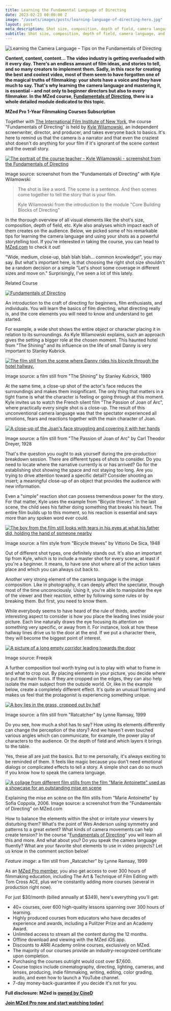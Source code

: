 ```yaml
---
title: Learning the Fundamental Language of Directing
date: 2023-02-23 00:00:00 Z
image: "/assets/images/posts/learning-language-of-directing-hero.jpg"
layout: post
meta_description: Shot size, composition, depth of field, camera language, and more.
subtitle: Shot size, composition, depth of field, camera language, and more.
---
```


![Learning the Camera Language – Tips on the Fundamentals of Directing](/assets/images/posts/learning-camera-language-ratcatcher-hero.jpg)

**Content, content, content… The video industry is getting overloaded with it every day. There's an endless amount of film ideas, and stories to tell, and so many creators to implement them. Sadly, in this race for creating the best and coolest video, most of them seem to have forgotten one of the magical truths of filmmaking:** **your shots have a voice and they have much to say. That's why learning the camera language and mastering it, is essential – and not only to beginner directors but also to every filmmaker. In the MZed course, [Fundamentals of Directing](https://www.mzed.com/courses/fundamentals-of-directing?tap_a=17272-420962&tap_s=3553225-d34011), there is a whole detailed module dedicated to this topic.**

**MZed Pro 1-Year Filmmaking Courses Subscription**

Together with [The International Film Institute of New York](https://nyfilmschool.com/), the course "Fundamentals of Directing" is held by [Kyle Wilamowski](https://www.imdb.com/name/nm2416943/), an independent screenwriter, director, and producer, and takes everyone back to basics. It's here to remind us that the camera is a narrator and that even the craziest shot doesn't do anything for your film if it's ignorant of the scene context and the overall story.

[![The portrait of the course teacher - Kyle Wilamowski - screenshot from the Fundamentals of Directing](/assets/images/posts/kyle-wilamowski-fundamentals-directing.jpg)](/assets/images/posts/kyle-wilamowski-fundamentals-directing.jpg)

Image source: screenshot from the "Fundamentals of Directing" with Kyle Wilamowski

> The shot is like a word. The scene is a sentence. And then scenes come together to tell the story that is your film.
> 
> Kyle Wilamowski from the introduction to the module "Core Building Blocks of Directing"

In the thorough overview of all visual elements like the shot's size, composition, depth of field, etc. Kyle also analyses which impact each of them creates on the audience. Below, we picked some of his remarkable tips for learning the camera language and using your shots as a powerful storytelling tool. If you're interested in taking the course, you can head to [MZed.com](https://www.mzed.com/courses/fundamentals-of-directing?tap_a=17272-420962&tap_s=3553225-d34011) to check it out!

"Wide, medium, close-up, blah blah blah… common knowledge!", you may say. But what's important here, is that choosing the right shot size shouldn't be a random decision or a simple "Let's shoot some coverage in different sizes and move on." Surprisingly, I've seen a lot of this lately.

Related Course

[![Fundamentals of Directing](https://www.cined.com/content/uploads/2023/06/5b5ef4d54b1de99c6605b0e721a761ea.jpg)](https://www.mzed.com/courses/fundamentals-of-directing?tap_a=17272-420962&tap_s=3897887-d89a01)

An introduction to the craft of directing for beginners, film enthusiasts, and individuals. You will learn the basics of film directing, what directing really is, and the core elements you will need to know and understand to get started.

For example, a wide shot shows the entire object or character placing it in relation to its surroundings. As Kyle Wilamowski explains, such an approach gives the setting a bigger role at the chosen moment. This haunted hotel from "The Shining" and its influence on the life of small Danny is very important to Stanley Kubrick.

[![The film still from the scene where Danny rides his bicycle through the hotel hallway.](/assets/images/posts/shining-danny-bicycle-wide-shot.jpg)](/assets/images/posts/shining-danny-bicycle-wide-shot.jpg)

Image source: a film still from "The Shining" by Stanley Kubrick, 1980

At the same time, a close-up shot of the actor's face reduces the surroundings and makes them insignificant. The only thing that matters in a tight frame is what the character is feeling or going through at this moment. Kyle invites us to watch the French silent film "The Passion of Joan of Arc", where practically every single shot is a close-up. The result of this unconventional camera language was that the spectator experienced all emotions, fears and reactions together with the main character of Joan.

[![A close-up of the Joan's face struggling and covering it with her hands](/assets/images/posts/joan-of-arc-closeup-dreyer.jpg)](/assets/images/posts/joan-of-arc-closeup-dreyer.jpg)

Image source: a film still from "The Passion of Joan of Arc" by Carl Theodor Dreyer, 1928

That's the question you ought to ask yourself during the pre-production breakdown session. There are different types of shots to consider. Do you need to locate where the narrative currently is or has arrived? Go for the establishing shot showing the space and not staying too long. Are you trying to drive attention toward a specific detail? Consider shooting an insert; a meaningful close-up of an object that provides the audience with new information.

Even a "simple" reaction shot can possess tremendous power for the story. For that matter, Kyle uses the example from "Bicycle thieves". In the last scene, the child sees his father doing something that breaks his heart. The entire film builds up to this moment, so his reaction is essential and says more than any spoken word ever could.

[![The boy from the film still looks with tears in his eyes at what his father did, holding the hand of someone nearby](/assets/images/posts/bicycle-thieves-child-reaction-shot.jpg)](/assets/images/posts/bicycle-thieves-child-reaction-shot.jpg)

Image source: a film style from "Bicycle thieves" by Vittorio De Sica, 1948

Out of different shot types, one definitely stands out. It's also an important tip from Kyle, which is to include a master shot for every scene, at least if you're a beginner. It means, to have one shot where all of the action takes place and which you can always cut back to.  

Another very strong element of the camera language is the image composition. Like in photography, it can deeply affect the spectator, though most of the time unconsciously. Using it, you're able to manipulate the eye of the viewer and their reaction, either by following some rules or by breaking them. But first, you need to know them.  

While everybody seems to have heard of the rule of thirds, another interesting aspect to consider is how you place the leading lines inside your picture. Each line naturally draws the eye focusing its attention on something very specific, or away from it. For instance, look at how these hallway lines drive us to the door at the end. If we put a character there, they will become the biggest point of interest.

[![A picture of a long empty corridor leading towards the door](/assets/images/posts/corridor-leading-lines-composition.jpg)](/assets/images/posts/corridor-leading-lines-composition.jpg)

Image source: Freepik

A further composition tool worth trying out is to play with what to frame in and what to crop out. By placing elements in your picture, you decide where to put the main focus. If they are cropped on the edges, they can also help isolate the main subject from the outside world. Or, like in the example below, create a completely different effect. It's quite an unusual framing and makes us feel that the protagonist is experiencing something unique.

[![A boy lies in the grass, cropped out by half](/assets/images/posts/ratcatcher-unusual-framing-boy-grass.jpg)](/assets/images/posts/ratcatcher-unusual-framing-boy-grass.jpg)

Image source: a film still from "Ratcatcher" by Lynne Ramsay, 1999

Do you see, how much a shot has to say? How using its elements differently can change the perception of the story? And we haven't even touched various angles which can communicate, for example, the power play of characters to the audience. Or the depth of field and which layers it brings to the table.

Yes, these all are just the basics. But to me personally, it's always exciting to be reminded of them. It feels like magic because you don't need emotional dialogs or complicated effects to tell a story. A simple shot can do so much if you know how to speak the camera language.

[![A collage from different film stills from the film "Marie Antoinette" used as a showcase for an outstanding mise en scene](/assets/images/posts/marie-antoinette-mise-en-scene-coppola.jpg)](/assets/images/posts/marie-antoinette-mise-en-scene-coppola.jpg)

Explaining the mise en scène on the film stills from "Marie Antoinette" by Sofia Coppola, 2006. Image source: a screenshot from the "Fundamentals of Directing" on MZed.com

How to balance the elements within the shot or irritate your viewers by disturbing them? What's the point of Wes Anderson using symmetry and patterns to a great extent? What kinds of camera movements can help create tension? In the course "[Fundamentals of Directing](https://www.mzed.com/courses/fundamentals-of-directing?tap_a=17272-420962&tap_s=3553225-d34011)" you will learn all this and more. And what about you? Do you speak the camera language fluently? What are your favorite shot elements to use in video projects? Let us know in the comment section below!

_Feature image_: a film still from „Ratcatcher" by Lynne Ramsay, 1999

As an [MZed Pro member](https://www.cined.com/the-perfect-gift-for-film-students-and-filmmakers-mzed-pro-membership/), you also get access to over 300 hours of filmmaking education, including The Art & Technique of Film Editing with Tom Cross ACE, plus we're constantly adding more courses (several in production right now).

For just $30/month (billed annually at $349), here's everything you'll get:

-   40+ courses, over 600 high-quality lessons spanning over 300 hours of learning.
-   Highly produced courses from educators who have decades of experience and awards, including a Pulitzer Prize and an Academy Award.
-   Unlimited access to stream all the content during the 12 months.
-   Offline download and viewing with the MZed iOS app.
-   Discounts to ARRI Academy online courses, exclusively on MZed.
-   The majority of our courses provide an industry-recognized certificate upon completion.
-   Purchasing the courses outright would cost over $7,600.
-   Course topics include cinematography, directing, lighting, cameras, and lenses, producing, indie filmmaking, writing, editing, color grading, audio, and even how to launch a YouTube channel.
-   7-day money-back-guarantee if you decide it's not for you.

**Full disclosure: MZed is [owned by CineD](https://www.cined.com/cined-acquires-mzed/)**

**[Join MZed Pro now and start watching today!](https://www.mzed.com/?tap_a=17272-420962&tap_s=3553225-d34011)**